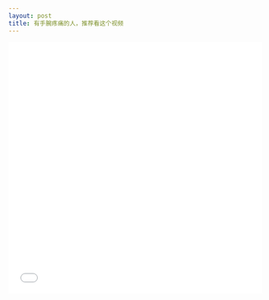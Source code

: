 ```yaml
---
layout: post
title: 有手腕疼痛的人，推荐看这个视频
---
```

<iframe src="//player.bilibili.com/player.html?aid=769029578&amp;bvid=BV1Zr4y1t7ru&amp;cid=721825237&amp;page=1" scrolling="no" border="0" framespacing="0" allowfullscreen="true" style="width: 100%; height: 500px; align: center" frameborder="no"> </iframe>